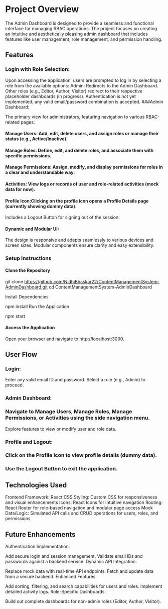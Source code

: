 # Project Overview
The Admin Dashboard is designed to provide a seamless and functional interface for managing RBAC operations. The project focuses on creating an intuitive and aesthetically pleasing admin dashboard that includes features like user management, role management, and permission handling.

## Features
### Login with Role Selection:

Upon accessing the application, users are prompted to log in by selecting a role from the available options:
Admin: Redirects to the Admin Dashboard.
Other roles (e.g., Editor, Author, Visitor) redirect to their respective placeholder dashboards (in progress).
Authentication is not yet implemented; any valid email/password combination is accepted.
###Admin Dashboard:

The primary view for administrators, featuring navigation to various RBAC-related pages:
#### Manage Users: Add, edit, delete users, and assign roles or manage their status (e.g., Active/Inactive).
#### Manage Roles: Define, edit, and delete roles, and associate them with specific permissions.
#### Manage Permissions: Assign, modify, and display permissions for roles in a clear and understandable way.
#### Activities: View logs or records of user and role-related activities (mock data for now).
#### Profile Icon:Clicking on the profile icon opens a Profile Details page (currently showing dummy data).
Includes a Logout Button for signing out of the session.
#### Dynamic and Modular UI:

The design is responsive and adapts seamlessly to various devices and screen sizes.
Modular components ensure clarity and easy extensibility.
### Setup Instructions
#### Clone the Repository

git clone https://github.com/NidhiBhaskar22/ContentManagementSystem-AdminDashboard.git
cd ContentManagementSystem-AdminDashboard

Install Dependencies

npm install
Run the Application

npm start

#### Access the Application

Open your browser and navigate to http://localhost:3000.


## User Flow
### Login:

Enter any valid email ID and password.
Select a role (e.g., Admin) to proceed.
### Admin Dashboard:

### Navigate to Manage Users, Manage Roles, Manage Permissions, or Activities using the side navigation menu.
Explore features to view or modify user and role data.
### Profile and Logout:

### Click on the Profile Icon to view profile details (dummy data).
### Use the Logout Button to exit the application.

## Technologies Used
Frontend Framework: React
CSS Styling: Custom CSS for responsiveness and visual enhancements
Icons: React Icons for intuitive navigation
Routing: React Router for role-based navigation and modular page access
Mock Data/Logic: Simulated API calls and CRUD operations for users, roles, and permissions


## Future Enhancements

Authentication Implementation:

Add secure login and session management.
Validate email IDs and passwords against a backend service.
Dynamic API Integration:

Replace mock data with real-time API endpoints.
Fetch and update data from a secure backend.
Enhanced Features:

Add sorting, filtering, and search capabilities for users and roles.
Implement detailed activity logs.
Role-Specific Dashboards:

Build out complete dashboards for non-admin roles (Editor, Author, Visitor).
